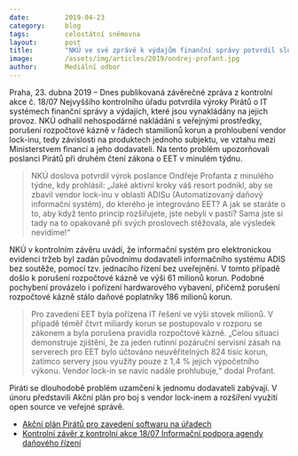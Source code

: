 ```yaml
---
date:         2019-04-23
category:     blog
tags:         celostátní sněmovna
layout:       post
title:        "NKÚ ve své zprávě k výdajům finanční správy potvrdil slova Pirátů"
image:        /assets/img/articles/2019/ondrej-profant.jpg
author:       Mediální odbor
---
```



Praha, 23. dubna 2019 – Dnes publikovaná závěrečné zpráva z kontrolní akce č. 18/07 Nejvyššího kontrolního úřadu potvrdila výroky Pirátů o IT systémech finanční správy a výdajích, které jsou vynakládány na jejich provoz. NKÚ odhalil nehospodárné nakládání s veřejnými prostředky, porušení rozpočtové kázně v řádech stamilionů korun a prohloubení vendor lock-inu, tedy závislosti na produktech jednoho subjektu, ve vztahu mezi Ministerstvem financí a jeho dodavateli. Na tento problém upozorňovali poslanci Pirátů při druhém čtení zákona o EET v minulém týdnu. 

> NKÚ doslova potvrdil výrok poslance Ondřeje Profanta z minulého týdne, kdy prohlásil: „Jaké aktivní kroky váš resort podnikl, aby se zbavil vendor lock-inu v oblasti ADISu (Automatizovaný daňový informační systém), do kterého je integrováno EET? A jak se staráte o to, aby když tento princip rozšiřujete, jste nebyli v pasti? Sama jste si tady na to opakovaně při svých proslovech stěžovala, ale výsledek nevidíme!“

NKÚ v kontrolním závěru uvádí, že informační systém pro elektronickou evidenci tržeb byl zadán původnímu dodavateli informačního systému ADIS bez soutěže, pomocí tzv. jednacího řízení bez uveřejnění. V tomto případě došlo k porušení rozpočtové kázně ve výši 61 milionů korun. Podobné pochybení provázelo i pořízení hardwarového vybavení, přičemž porušení rozpočtové kázně stálo daňové poplatníky 186 milionů korun.

> Pro zavedení EET byla pořízena IT řešení ve výši stovek milionů. V případě téměř čtvrt miliardy korun se postupovalo v rozporu se zákonem a byla porušena pravidla rozpočtové kázně. „Celou situaci demonstruje zjištění, že za jeden rutinní pozáruční servisní zásah na serverech pro EET bylo účtováno neuvěřitelných 824 tisíc korun, zatímco servery jsou využity pouze z 1,4 % jejich výpočetního výkonu. Vendor lock-in se navíc nadále prohlubuje,“ dodal Profant.

Piráti se dlouhodobě problém uzamčení k jednomu dodavateli zabývají. V únoru představili Akční plán pro boj s vendor lock-inem a rozšíření využití open source ve veřejné správě.

* [Akční plán Pirátů pro zavedení softwaru na úřadech](https://pirati.cz/assets/pdf/akcni-plan-open-source-pirati.pdf)
* [Kontrolní závěr z kontrolní akce 18/07 Informační podpora agendy daňového řízení](https://pirati.cz/assets/pdf/nku-kontrola-18-07.pdf)
